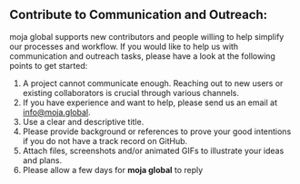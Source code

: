 ## Contribute to Communication and Outreach:

moja global supports new contributors and people willing to help simplify our processes and workflow. If you would like to help us with communication and outreach tasks, please have a look at the following points to get started:

1.  A project cannot communicate enough. Reaching out to new users or existing collaborators is crucial through various channels.
2.  If you have experience and want to help, please send us an email at [info@moja.global](mailto:info@moja.global). 
3.  Use a clear and descriptive title.
4.  Please provide background or references to prove your good intentions if you do not have a track record on GitHub.
5.  Attach files, screenshots and/or animated GIFs to illustrate your ideas and plans.
6.  Please allow a few days for **moja global** to reply

